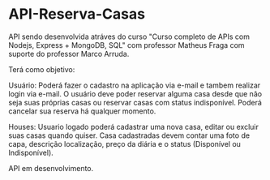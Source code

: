 # API-Reserva-Casas

API sendo desenvolvida atráves do curso "Curso completo de APIs com Nodejs, Express + MongoDB, SQL" com professor Matheus Fraga com suporte do professor Marco Arruda.

Terá como objetivo:

Usuário: Poderá fazer o cadastro na aplicação via e-mail e tambem realizar login via e-mail.
O usuário deve poder reservar alguma casa desde que não seja suas próprias casas ou reservar casas com status indisponível.
Poderá cancelar sua reserva há qualquer momento.

Houses: Usuario logado poderá cadastrar uma nova casa, editar ou excluir suas casas quando quiser. Casa cadastradas devem contar uma foto de capa, descrição
localização, preço da diária e o status (Disponível ou Indisponível).

API em desenvolvimento.
